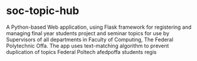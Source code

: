 # soc-topic-hub
A Python-based  Web application, using Flask framework for registering and managing final year students project and seminar topics for use by Supervisors of all departments in Faculty of Computing, The Federal Polytechnic Offa. The app uses text-matching algorithm to prevent duplication of topics Federal Poltech afedpoffa students regis
